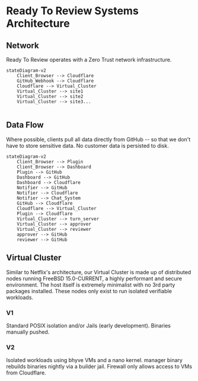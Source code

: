 # Ready To Review Systems Architecture

## Network

Ready To Review operates with a Zero Trust network infrastructure.

```mermaid
stateDiagram-v2
    Client_Browser --> Cloudflare
    GitHub_Webhook --> Cloudflare
    Cloudflare --> Virtual_Cluster
    Virtual_Cluster --> site1
    Virtual_Cluster --> site2
    Virtual_Cluster --> site3...
 
```    

## Data Flow

Where possible, clients pull all data directly from GitHub -- so that we don't have to store sensitive data. No customer data is persisted to disk.

```mermaid
stateDiagram-v2
    Client_Browser --> Plugin
    Client_Browser --> Dashboard
    Plugin --> GitHub
    Dashboard --> GitHub
    Dashboard --> Cloudflare
    Notifier --> GitHub
    Notifier --> Cloudflare
    Notifier --> Chat_System
    GitHub --> Cloudflare
    Cloudflare --> Virtual_Cluster
    Plugin --> Cloudflare
    Virtual_Cluster --> turn_server
    Virtual_Cluster --> approver
    Virtual_Cluster --> reviewer
    approver --> GitHub
    reviewer --> GitHub
```


## Virtual Cluster

Similar to Netflix's architecture, our Virtual Cluster is made up of distributed nodes running FreeBSD 15.0-CURRENT, a highly performant and secure environment. The host itself is extremely minimalist with no 3rd party packages installed. These nodes only exist to run isolated verifiable workloads.

### V1

Standard POSIX isolation and/or Jails (early development). Binaries manually pushed.

### V2

Isolated workloads using bhyve VMs and a nano kernel. manager binary rebuilds binaries nightly via a builder jail. Firewall only allows access to VMs from Cloudflare.
